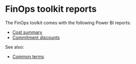 # FinOps toolkit reports

The FinOps toolkit comes with the following Power BI reports:

- [Cost summary](./cost-summary.md)
- [Commitment discounts](./commitment-discounts.md)

See also:

- [Common terms](./terms.md)
